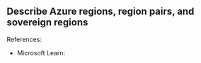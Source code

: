 ## Describe Azure regions, region pairs, and sovereign regions

References:

* Microsoft Learn: []()
